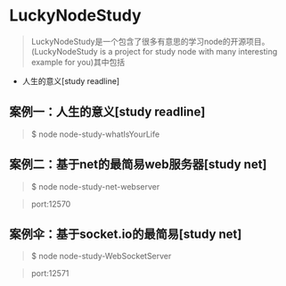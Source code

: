 # LuckyNodeStudy

> LuckyNodeStudy是一个包含了很多有意思的学习node的开源项目。(LuckyNodeStudy is a project for study node with many interesting example for you)其中包括

- 人生的意义[study readline]

## 案例一：人生的意义[study readline]

> $ node node-study-whatIsYourLife



## 案例二：基于net的最简易web服务器[study net]

> $ node node-study-net-webserver

> port:12570

## 案例伞：基于socket.io的最简易[study net]

> $ node node-study-WebSocketServer

> port:12571